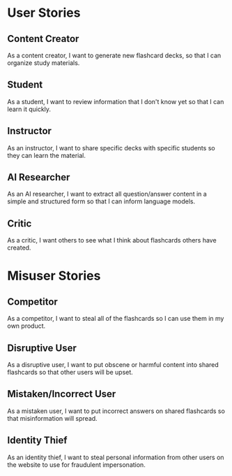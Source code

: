 # User Stories

## Content Creator
As a content creator, I want to generate new flashcard decks, so that I can organize study materials.

## Student
As a student, I want to review information that I don't know yet so that I can learn it quickly.

## Instructor
As an instructor, I want to share specific decks with specific students so they can learn the material.

## AI Researcher
As an AI researcher, I want to extract all question/answer content in a simple and structured form so that I can inform language models.

## Critic
As a critic, I want others to see what I think about flashcards others have created.

# Misuser Stories

## Competitor
As a competitor, I want to steal all of the flashcards so I can use them in my own product.

## Disruptive User
As a disruptive user, I want to put obscene or harmful content into shared flashcards so that other users will be upset.

## Mistaken/Incorrect User
As a mistaken user, I want to put incorrect answers on shared flashcards so that misinformation will spread.

## Identity Thief
As an identity thief, I want to steal personal information from other users on the website to use for fraudulent impersonation.



